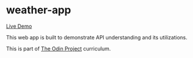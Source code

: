 # weather-app

[Live Demo](https://jayyzzeezzy.github.io/weather-app/)

This web app is built to demonstrate API understanding and its utilizations.

This is part of [The Odin Project](https://www.theodinproject.com) curriculum.
